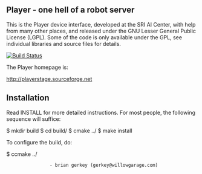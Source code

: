 Player - one hell of a robot server
----------------------------------
This is the Player device interface, developed at the SRI AI Center, with
help from many other places, and released under the GNU Lesser General Public
License (LGPL). Some of the code is only available under the GPL, see 
individual libraries and source files for details.

[![Build Status](https://travis-ci.org/amamory/Player.svg?branch=master)](https://travis-ci.org/amamory/Player)

The Player homepage is:

  http://playerstage.sourceforge.net


Installation
------------
Read INSTALL for more detailed instructions.  For most people, the following
sequence will suffice:

  $ mkdir build
  $ cd build/
  $ cmake ../
  $ make install

To configure the build, do:

  $ ccmake ../

                    - brian gerkey (gerkey@willowgarage.com)
